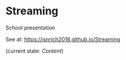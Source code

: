 # Streaming
School presentation

See at:
https://isnrich2018.github.io/Streaming

(current state: _Content_)
